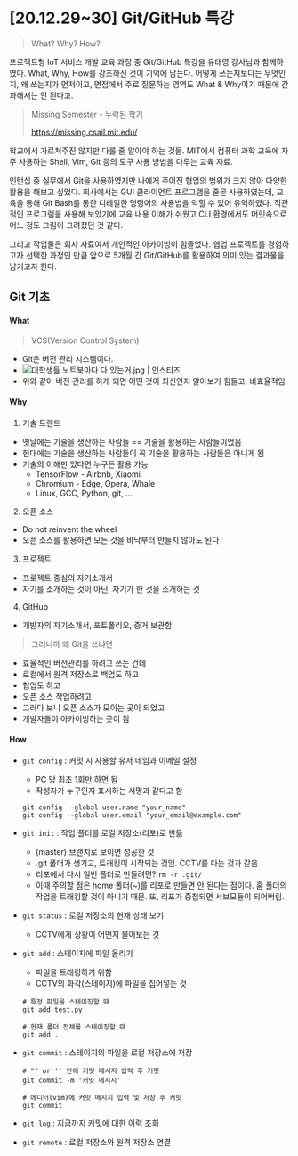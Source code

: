 # [20.12.29~30] Git/GitHub 특강

> What? Why? How?

 프로젝트형 IoT 서비스 개발 교육 과정 중 Git/GitHub 특강을 유태영 강사님과 함께하였다. What, Why, How를 강조하신 것이 기억에 남는다. 어떻게 쓰는지보다는 무엇인지, 왜 쓰는지가 먼저이고, 면접에서 주로 질문하는 영역도 What & Why이기 때문에 간과해서는 안 된다고.

> Missing Semester - 누락된 학기
>
> https://missing.csail.mit.edu/

 학교에서 가르쳐주진 않지만 다룰 줄 알아야 하는 것들. MIT에서 컴퓨터 과학 교육에 자주 사용하는 Shell, Vim, Git 등의 도구 사용 방법을 다루는 교육 자료.

 인턴십 중 실무에서 Git을 사용하였지만 나에게 주어진 협업의 범위가 크지 않아 다양한 활용을 해보고 싶었다. 회사에서는 GUI 클라이언트 프로그램을 줄곧 사용하였는데, 교육을 통해 Git Bash를 통한 디테일한 명령어의 사용법을 익힐 수 있어 유익하였다. 직관적인 프로그램을 사용해 보았기에 교육 내용 이해가 쉬웠고 CLI 환경에서도 머릿속으로 어느 정도 그림이 그려졌던 것 같다.

 그리고 작업물은 회사 자료여서 개인적인 아카이빙이 힘들었다. 협업 프로젝트를 경험하고자 선택한 과정인 만큼 앞으로 5개월 간 Git/GitHub를 활용하여 의미 있는 결과물을 남기고자 한다.



## Git 기초

#### What

> VCS(Version Control System)

+ Git은 버전 관리 시스템이다.
+ ![대학생들 노트북마다 다 있는거.jpg | 인스티즈](http://file3.instiz.net/data/file3/2019/01/17/d/6/a/d6aea9f2fa94f894300c21721f0d02e6.jpg) 
+ 위와 같이 버전 관리를 하게 되면 어떤 것이 최신인지 알아보기 힘들고, 비효율적임



#### Why

1. 기술 트렌드

+ 옛날에는 기술을 생산하는 사람들 == 기술을 활용하는 사람들이었음
+ 현대에는 기술을 생산하는 사람들이 꼭 기술을 활용하는 사람들은 아니게 됨
+ 기술의 이해만 있다면 누구든 활용 가능
  + TensorFlow - Airbnb, Xiaomi
  + Chromium - Edge, Opera, Whale
  + Linux, GCC, Python, git, ...

2. 오픈 소스

+ Do not reinvent the wheel
+ 오픈 소스를 활용하면 모든 것을 바닥부터 만들지 않아도 된다

3. 프로젝트

+ 프로젝트 중심의 자기소개서
+ 자기를 소개하는 것이 아닌, 자기가 한 것을 소개하는 것

4. GitHub

+ 개발자의 자기소개서, 포트폴리오, 증거 보관함

> 그러니까 왜 Git을 쓰냐면

+ 효율적인 버전관리를 하려고 쓰는 건데
+ 로컬에서 원격 저장소로 백업도 하고
+ 협업도 하고
+ 오픈 소스 작업하려고
+ 그러다 보니 오픈 소스가 모이는 곳이 되었고
+ 개발자들이 아카이빙하는 곳이 됨



#### How

+ `git config` : 커밋 시 사용할 유저 네임과 이메일 설정

  + PC 당 최초 1회만 하면 됨
  + 작성자가 누구인지 표시하는 서명과 같다고 함

  ```
  git config --global user.name "your_name"
  git config --global user.email "your_email@example.com"
  ```

+ `git init` : 작업 폴더를 로컬 저장소(리포)로 만듦

  + (master) 브랜치로 보이면 성공한 것
  + .git 폴더가 생기고, 트래킹이 시작되는 것임. CCTV를 다는 것과 같음
  + 리포에서 다시 일반 폴더로 만들려면? `rm -r .git/`
  + 이때 주의할 점은 home 폴더(~)를 리포로 만들면 안 된다는 점이다. 홈 폴더의 작업을 트래킹할 것이 아니기 때문. 또, 리포가 중첩되면 서브모듈이 되어버림.

+ `git status` : 로컬 저장소의 현재 상태 보기

  + CCTV에게 상황이 어떤지 물어보는 것

+ `git add` : 스테이지에 파일 올리기

  + 파일을 트래킹하기 위함
  + CCTV의 화각(스테이지)에 파일을 집어넣는 것

  ```
  # 특정 파일을 스테이징할 때
  git add test.py
  
  # 현재 폴더 전체를 스테이징할 때
  git add .
  ```

+ `git commit` : 스테이지의 파일을 로컬 저장소에 저장

  ```
  # "" or '' 안에 커밋 메시지 입력 후 커밋
  git commit -m '커밋 메시지'
  
  # 에디터(vim)에 커밋 메시지 입력 및 저장 후 커밋
  git commit
  ```

+ `git log` : 지금까지 커밋에 대한 이력 조회

+ `git remote` : 로컬 저장소와 원격 저장소 연결